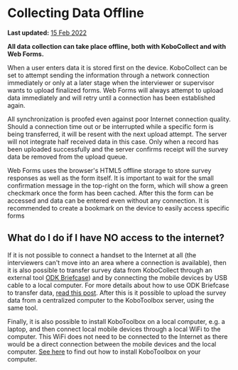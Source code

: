 # Collecting Data Offline
**Last updated:** <a href="https://github.com/kobotoolbox/docs/blob/511ea4cb3c698a4b45e7c2b4efd1af4e356e811f/source/data-offline.md" class="reference">15 Feb 2022</a>

**All data collection can take place offline, both with KoboCollect and with Web
Forms.**

When a user enters data it is stored first on the device. KoboCollect can be set
to attempt sending the information through a network connection immediately or
only at a later stage when the interviewer or supervisor wants to upload
finalized forms. Web Forms will always attempt to upload data immediately and
will retry until a connection has been established again.

All synchronization is proofed even against poor Internet connection quality.
Should a connection time out or be interrupted while a specific form is being
transferred, it will be resent with the next upload attempt. The server will not
integrate half received data in this case. Only when a record has been uploaded
successfully and the server confirms receipt will the survey data be removed
from the upload queue.

Web Forms uses the browser's HTML5 offline storage to store survey responses as
well as the form itself. It is important to wait for the small confirmation
message in the top-right on the form, which will show a green checkmark once the
form has been cached. After this the form can be accessed and data can be
entered even without any connection. It is recommended to create a bookmark on
the device to easily access specific forms

## What do I do if I have NO access to the internet?

If it is not possible to connect a handset to the Internet at all (the
interviewers can't move into an area where a connection is available), then it
is also possible to transfer survey data from KoboCollect through an external
tool [ODK Briefcase](https://docs.getodk.org/briefcase-intro)) and by connecting
the mobile devices by USB cable to a local computer. For more details about how
to use ODK Briefcase to transfer data,
[read this post](https://blog.cartong.org/2016/03/11/migration-odk-platforms).
After this is it possible to upload the survey data from a centralized computer
to the KoboToolbox server, using the same tool.

Finally, it is also possible to install KoboToolbox on a local computer, e.g. a
laptop, and then connect local mobile devices through a local WiFi to the
computer. This WiFi does not need to be connected to the Internet as there would
be a direct connection between the mobile devices and the local computer.
[See here](kobo_local_computer.md) to find out how to install KoboToolbox on
your computer.
